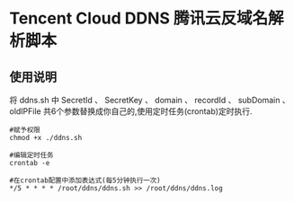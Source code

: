# Tencent Cloud DDNS 腾讯云反域名解析脚本
## 使用说明
将 ddns.sh 中 SecretId 、 SecretKey 、 domain 、 recordId 、 subDomain 、 oldIPFile 共6个参数替换成你自己的,使用定时任务(crontab)定时执行.
```
#赋予权限
chmod +x ./ddns.sh

#编辑定时任务
crontab -e 

#在crontab配置中添加表达式(每5分钟执行一次)
*/5 * * * * /root/ddns/ddns.sh >> /root/ddns/ddns.log
```
